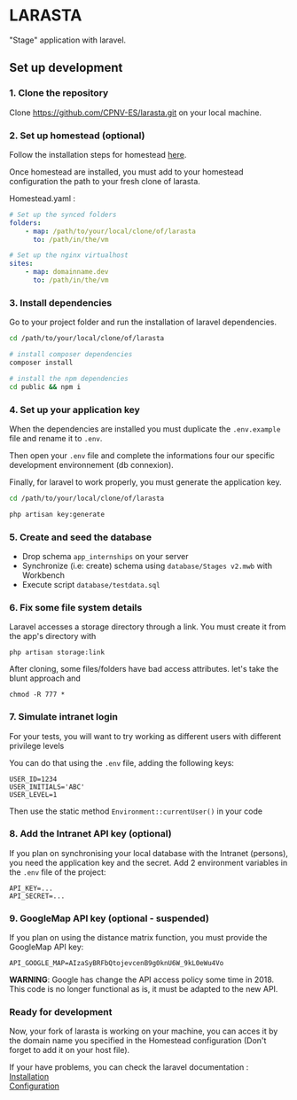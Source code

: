 # LARASTA

"Stage" application with laravel.

## Set up development

### 1. Clone the repository
Clone https://github.com/CPNV-ES/larasta.git on your local machine.

### 2. Set up homestead (optional)
Follow the installation steps for homestead [here](https://laravel.com/docs/5.5/homestead).

Once homestead are installed, you must add to your homestead configuration the path to your fresh clone of larasta.

Homestead.yaml :
```yaml
# Set up the synced folders
folders:
    - map: /path/to/your/local/clone/of/larasta
      to: /path/in/the/vm

# Set up the nginx virtualhost
sites:
    - map: domainname.dev
      to: /path/in/the/vm
```

### 3. Install dependencies
Go to your project folder and run the installation of laravel dependencies.

```bash
cd /path/to/your/local/clone/of/larasta

# install composer dependencies
composer install

# install the npm dependencies
cd public && npm i
```

### 4. Set up your application key
When the dependencies are installed you must duplicate the ``.env.example`` file and rename it to ``.env``.

Then open your ``.env`` file and complete the informations four our specific development environnement (db connexion).

Finally, for laravel to work properly, you must generate the application key.

```bash
cd /path/to/your/local/clone/of/larasta

php artisan key:generate
```

### 5. Create and seed the database

- Drop schema `app_internships` on your server
- Synchronize (i.e: create) schema using `database/Stages v2.mwb` with Workbench
- Execute script `database/testdata.sql`

### 6. Fix some file system details

Laravel accesses a storage directory through a link. You must create it from the app's directory with

```
php artisan storage:link
```

After cloning, some files/folders have bad access attributes. let's take the blunt approach and

```
chmod -R 777 *
```

### 7. Simulate intranet login

For your tests, you will want to try working as different users with different privilege levels

You can do that using the ``.env`` file, adding the following keys:

```
USER_ID=1234
USER_INITIALS='ABC'
USER_LEVEL=1
```

Then use the static method `Environment::currentUser()` in your code

### 8. Add the Intranet API key (optional)
If you plan on synchronising your local database with the Intranet (persons), you need the application key and the secret.
Add 2 environment variables in the ``.env`` file of the project:

```
API_KEY=...
API_SECRET=...
```

### 9. GoogleMap API key (optional - suspended)
If you plan on using the distance matrix function, you must provide the GoogleMap API key:

```
API_GOOGLE_MAP=AIzaSyBRFbQtojevcenB9g0knU6W_9kL0eWu4Vo
```

**WARNING**: Google has change the API access policy some time in 2018. This code is no longer functional as is, it must be adapted to the new API.

### Ready for development
Now, your fork of larasta is working on your machine, you can acces it by the domain name you specified in the Homestead configuration (Don't forget to add it on your host file).

If your have problems, you can check the laravel documentation :  
[Installation](https://laravel.com/docs/5.5/installation)  
[Configuration](https://laravel.com/docs/5.5/configuration)
